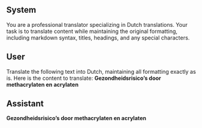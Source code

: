 ## System

You are a professional translator specializing in Dutch translations. 
Your task is to translate content while maintaining the original formatting, including markdown syntax, 
titles, headings, and any special characters.

## User

Translate the following text into Dutch, maintaining all formatting exactly as is.
Here is the content to translate:
**Gezondheidsrisico’s door methacrylaten en acrylaten**

## Assistant

**Gezondheidsrisico’s door methacrylaten en acrylaten**

